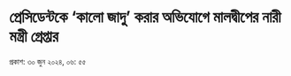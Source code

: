 # প্রেসিডেন্টকে ‘কালো জাদু’ করার অভিযোগে মালদ্বীপের নারী মন্ত্রী গ্রেপ্তার

প্রকাশ: ৩০ জুন ২০২৪, ০৬: ৫৫
